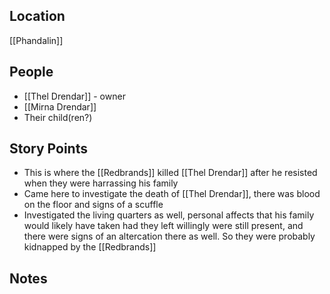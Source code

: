 ## Location
[[Phandalin]]
## People
- [[Thel Drendar]] - owner
- [[Mirna Drendar]]
- Their child(ren?)
## Story Points
- This is where the [[Redbrands]] killed [[Thel Drendar]] after he resisted when they were harrassing his family
- Came here to investigate the death of [[Thel Drendar]], there was blood on the floor and signs of a scuffle
- Investigated the living quarters as well, personal affects that his family would likely have taken had they left willingly were still present, and there were signs of an altercation there as well. So they were probably kidnapped by the [[Redbrands]]
## Notes